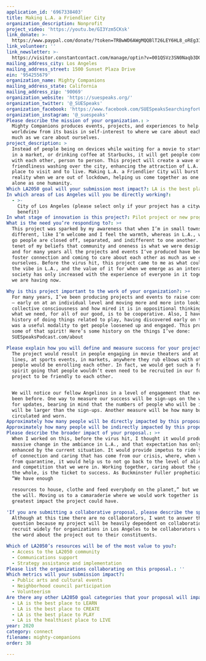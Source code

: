 ```yaml
---
application_id: '6967338403'
title: Making L.A. a Friendlier City
organization_description: Nonprofit
project_video: 'https://youtu.be/GI3Yzm5CKsk'
link_donate: >-
  https://www.paypal.com/donate/?token=TRBwWD6AWgMQQBlT26LEY6HL8_oREg3Io2iq99DzOGXaKPamVVAcN0QVnOWcCIP6y4VonW&country.x=US&locale.x=US
link_volunteer: ''
link_newsletter: >-
  https://visitor.constantcontact.com/manage/optin?v=001QSVz3SN0Naqb3DOueVPu2y8chQ5SkaaL
mailing_address_city: Los Angeles
mailing_address_street: 1500 Sunset Plaza Drive
ein: '954255679'
organization_name: Mighty Companions
mailing_address_state: California
mailing_address_zip: '90069'
organization_website: 'https://suespeaks.org/'
organization_twitter: '@_SUESpeaks'
organization_facebook: 'https://www.facebook.com/SUESpeaksSearchingforUnityinEverything/'
organization_instagram: '@_suespeaks'
Please describe the mission of your organization.: >
  Mighty Companions produces events, projects, and experiences to help shift our
  worldview from its basis in self-interest to where we care about each other as
  much as we care about ourselves.
project_description: >
  Instead of people being on devices while waiting for a movie to start, on line
  in a market, or drinking coffee at Starbucks, it will get people connecting
  with each other, person to person. This project will create a wave of
  friendliness washing over the city, enhancing the attraction of L.A. as a
  place to visit and to live. Making L.A. a Friendlier City will burst into
  reality when we are out of lockdown, helping us come together as one city let
  alone as one humanity.
Which LA2050 goal will your submission most impact?: LA is the best place to CONNECT
In which areas of Los Angeles will you be directly working?:
  - >-
    City of Los Angeles (please select only if your project has a citywide
    benefit)
In what stage of innovation is this project?: Pilot project or new program (testing or implementing a new idea)
What is the need you’re responding to?: >+
  This project was sparked by my awareness that when I’m in small towns it feels
  different, like I’m welcome and I feel the warmth, whereas in L.A., wherever I
  go people are closed off, separated, and indifferent to one another. It’s a
  tenet of my beliefs that community and oneness is what we were designed for
  and for many years all the projects and events I‘ve produced have been to
  foster connection and coming to care about each other as much as we care about
  ourselves. Before the virus hit, this project came to me as what could change
  the vibe in L.A., and the value of it for when we emerge as an interactive
  society has only increased with the experience of everyone in it together that
  we are having now.

Why is this project important to the work of your organization?: >+
  For many years, I’ve been producing projects and events to raise consciousness
  – early on at an individual level and moving more and more into looking at the
  collective consciousness and how mired it is in oppositional thinking where
  what we need, for all of our good, is to be cooperative. Also, I have a
  history of doing things related to play, having discovered early on that it
  was a useful modality to get people loosened up and engaged. This project has
  some of that spirit! Here’s some history on the things I’ve done:
  SUESpeaksPodcast.com/about

Please explain how you will define and measure success for your project.: >
  The project would result in people engaging in movie theaters and at plays, on
  lines, at sports events, in markets, anywhere they rub elbows with others,
  people would be enrolling each other. In fact, we would get such a friendly
  spirit going that people wouldn’t even need to be recruited in our formal
  project to be friendly to each other. 


  We will notice our fellow Angelinos in a level of engagement that never has
  been before. One way to measure our success will be sign-ups on the website
  for updates, bearing in mind that the numbers of people who will be involved
  will be larger than the sign-ups. Another measure will be how many buttons get
  circulated and worn.
Approximately how many people will be directly impacted by this proposal?: '4000000'
Approximately how many people will be indirectly impacted by this proposal?: '320000000'
Please describe the broader impact of your proposal.: >+
  When I worked on this, before the virus hit, I thought it would produce
  massive change in the ambiance in L.A., and that expectation has only been
  enhanced by the current situation. It would provide impetus to ride the wave
  of connection and caring that has come from our crisis, where, when we emerge
  from quarantine, it would help us to not go back to the level of alienation
  and competition that we were in. Working together, caring about the good of
  the whole, is the ticket to success. As Buckminster Fuller prophetically said,
  “We have enough

  resources to house, clothe and feed everybody on the planet,” but we just lack
  the will. Moving us to a camaraderie where we would work together is the
  greatest impact the project could have.

'If you are submitting a collaborative proposal, please describe the specific role of partner organizations in the project.': >+
  Although at this time there are no collaborators, I want to answer this
  question because my project will be heavily dependent on collaboration. I will
  recruit widely for organizations in Los Angeles to be collaborators who get
  the word about the project out to their constituents.

Which of LA2050’s resources will be of the most value to you?:
  - Access to the LA2050 community
  - Communications support
  - Strategy assistance and implementation
Please list the organizations collaborating on this proposal.: ''
Which metrics will your submission impact?:
  - Public arts and cultural events
  - Neighborhood council participation
  - Volunteerism
Are there any other LA2050 goal categories that your proposal will impact?:
  - LA is the best place to LEARN
  - LA is the best place to CREATE
  - LA is the best place to PLAY
  - LA is the healthiest place to LIVE
year: 2020
category: connect
filename: mighty-companions
order: 38

---
```

